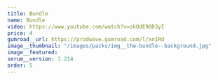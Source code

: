 ```yaml
---
title: Bundle
name: Bundle
video: https://www.youtube.com/watch?v=skOdE9OD3yI
price: 4
gumroad__url: https://prodwave.gumroad.com/l/xnIRd
image__thumbnail: "/images/packs/img__the-bundle--background.jpg"
image__featured:
serum__version: 1.214
order: 5
---
```

